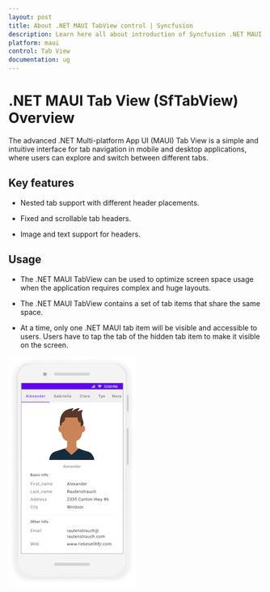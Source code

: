 ```yaml
---
layout: post
title: About .NET MAUI TabView control | Syncfusion
description: Learn here all about introduction of Syncfusion .NET MAUI Tab View (SfTabView) control, its elements and more.
platform: maui
control: Tab View
documentation: ug
---
```


# .NET MAUI Tab View (SfTabView) Overview

The advanced .NET Multi-platform App UI (MAUI) Tab View is a simple and intuitive interface for tab navigation in mobile and desktop applications, where users can explore and switch between different tabs.

## Key features

* Nested tab support with different header placements.

* Fixed and scrollable tab headers.

* Image and text support for headers.

## Usage

* The .NET MAUI TabView can be used to optimize screen space usage when the application requires complex and huge layouts.

* The .NET MAUI TabView contains a set of tab items that share the same space.

* At a time, only one .NET MAUI tab item will be visible and accessible to users. Users have to tap the tab of the hidden tab item to make it visible on the screen.

![TabViewImage MAUI](images/TabView.png)